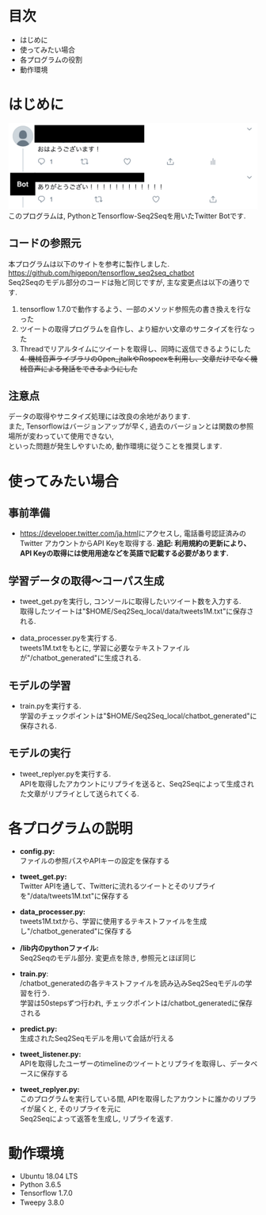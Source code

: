 
# 目次
* はじめに
* 使ってみたい場合
* 各プログラムの役割
* 動作環境


# はじめに
<img src="demo.png" width="800">
このプログラムは, PythonとTensorflow-Seq2Seqを用いたTwitter Botです.<br>

## コードの参照元
本プログラムは以下のサイトを参考に製作しました.<br><https://github.com/higepon/tensorflow_seq2seq_chatbot><br>
Seq2Seqのモデル部分のコードは殆ど同じですが, 主な変更点は以下の通りです.<br>
1. tensorflow 1.7.0で動作するよう、一部のメソッド参照先の書き換えを行なった
2. ツイートの取得プログラムを自作し、より細かい文章のサニタイズを行なった
3. Threadでリアルタイムにツイートを取得し、同時に返信できるようにした
~~4. 機械音声ライブラリのOpen_jtalkやRospeexを利用し、文章だけでなく機械音声による発話をできるようにした~~

## 注意点
データの取得やサニタイズ処理には改良の余地があります.<br>
また, Tensorflowはバージョンアップが早く, 過去のバージョンとは関数の参照場所が変わっていて使用できない, <br>
といった問題が発生しやすいため, 動作環境に従うことを推奨します.


# 使ってみたい場合
## 事前準備
* <https://developer.twitter.com/ja.html>にアクセスし, 電話番号認証済みのTwitter アカウントからAPI Keyを取得する.
  **追記: 利用規約の更新により、API Keyの取得には使用用途などを英語で記載する必要があります.**

## 学習データの取得〜コーパス生成
* tweet_get.pyを実行し, コンソールに取得したいツイート数を入力する.<br>
  取得したツイートは"$HOME/Seq2Seq_local/data/tweets1M.txt"に保存される.

* data_processer.pyを実行する.<br>
  tweets1M.txtをもとに, 学習に必要なテキストファイルが"/chatbot_generated"に生成される.

## モデルの学習
* train.pyを実行する.<br>
  学習のチェックポイントは"$HOME/Seq2Seq_local/chatbot_generated"に保存される.

## モデルの実行
* tweet_replyer.pyを実行する.<br>
  APIを取得したアカウントにリプライを送ると、Seq2Seqによって生成された文章がリプライとして送られてくる.


# 各プログラムの説明
* **config.py:**<br>
  ファイルの参照パスやAPIキーの設定を保存する

* **tweet_get.py:**<br>
  Twitter APIを通して、Twitterに流れるツイートとそのリプライを"/data/tweets1M.txt"に保存する

* **data_processer.py:**<br>
  tweets1M.txtから、学習に使用するテキストファイルを生成し"/chatbot_generated"に保存する

* **/lib内のpythonファイル:**<br>
  Seq2Seqのモデル部分. 変更点を除き, 参照元とほぼ同じ

* **train.py**:<br>
  /chatbot_generatedの各テキストファイルを読み込みSeq2Seqモデルの学習を行う.<br>
  学習は50stepsずつ行われ, チェックポイントは/chatbot_generatedに保存される
　　　　　　　　
* **predict.py:**<br>
  生成されたSeq2Seqモデルを用いて会話が行える

* **tweet_listener.py:**<br>
  APIを取得したユーザーのtimelineのツイートとリプライを取得し、データベースに保存する

* **tweet_replyer.py:**<br>
  このプログラムを実行している間, APIを取得したアカウントに誰かのリプライが届くと, そのリプライを元に<br>
  Seq2Seqによって返答を生成し, リプライを返す.


# 動作環境
  * Ubuntu 18.04 LTS
  * Python 3.6.5
  * Tensorflow 1.7.0
  * Tweepy 3.8.0
　
